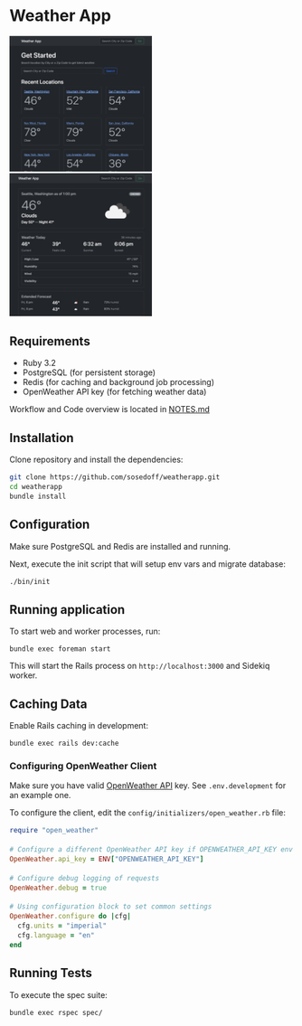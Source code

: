 # Weather App

<img src="/public/screens/1.png" style="max-width:50%" />
<img src="/public/screens/2.png" style="max-width:50%" />

## Requirements

- Ruby 3.2
- PostgreSQL (for persistent storage)
- Redis (for caching and background job processing)
- OpenWeather API key (for fetching weather data)

Workflow and Code overview is located in [NOTES.md](/NOTES.md)

## Installation

Clone repository and install the dependencies:

```bash
git clone https://github.com/sosedoff/weatherapp.git
cd weatherapp
bundle install
```

## Configuration

Make sure PostgreSQL and Redis are installed and running.

Next, execute the init script that will setup env vars and migrate database:

```bash
./bin/init
```

## Running application

To start web and worker processes, run:

```
bundle exec foreman start
```

This will start the Rails process on `http://localhost:3000` and Sidekiq worker.

## Caching Data

Enable Rails caching in development:

```
bundle exec rails dev:cache
```

### Configuring OpenWeather Client

Make sure you have valid [OpenWeather API](https://openweathermap.org/api) key.
See `.env.development` for an example one.

To configure the client, edit the `config/initializers/open_weather.rb` file:

```ruby
require "open_weather"

# Configure a different OpenWeather API key if OPENWEATHER_API_KEY env var is not set
OpenWeather.api_key = ENV["OPENWEATHER_API_KEY"]

# Configure debug logging of requests
OpenWeather.debug = true

# Using configuration block to set common settings
OpenWeather.configure do |cfg|
  cfg.units = "imperial"
  cfg.language = "en"
end
```

## Running Tests

To execute the spec suite:

```
bundle exec rspec spec/
```
